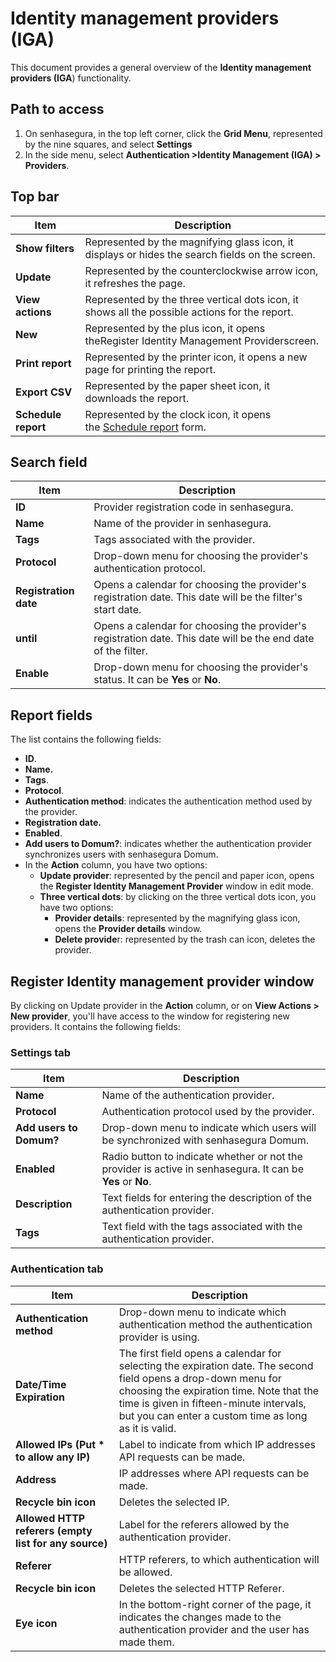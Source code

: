 # Identity management providers (IGA)

This document provides a general overview of the **Identity management providers (IGA**) functionality.

## Path to access

1. On senhasegura, in the top left corner, click the **Grid Menu**, represented by the nine squares, and select **Settings**
2. In the side menu, select **Authentication >Identity Management (IGA) > Providers**.

## Top bar

| Item                      | Description                                                                                                                                                                                            |
| ------------------------- | ------------------------------------------------------------------------------------------------------------------------------------------------------------------------------------------------------ |
| **Show filters**    | Represented by the magnifying glass icon, it displays or hides the search fields on the screen.                                                                                                        |
| **Update**          | Represented by the counterclockwise arrow icon, it refreshes the page.                                                                                                                                 |
| **View actions**    | Represented by the three vertical dots icon, it shows all the possible actions for the report.                                                                                                         |
| **New**             | Represented by the plus icon, it opens theRegister Identity Management Providerscreen.                                                                                                                 |
| **Print report**    | Represented by the printer icon, it opens a new page for printing the report.                                                                                                                          |
| **Export CSV**      | Represented by the paper sheet icon, it downloads the report.                                                                                                                                          |
| **Schedule report** | Represented by the clock icon, it opens the [Schedule report](https://docs.senhasegura.io/v3-31/docs/en/general-information-how-to-issue-download-and-schedule-device-reports#scheduling-reports) form. |

## Search field

| Item                        | Description                                                                                                   |
| --------------------------- | ------------------------------------------------------------------------------------------------------------- |
| **ID**                | Provider registration code in senhasegura.                                                                    |
| **Name**              | Name of the provider in senhasegura.                                                                          |
| **Tags**              | Tags associated with the provider.                                                                            |
| **Protocol**          | Drop-down menu for choosing the provider's authentication protocol.                                           |
| **Registration date** | Opens a calendar for choosing the provider's registration date. This date will be the filter's start date.    |
| **until**             | Opens a calendar for choosing the provider's registration date. This date will be the end date of the filter. |
| **Enable**            | Drop-down menu for choosing the provider's status. It can be **Yes** or **No**.                            |

## Report fields

The list contains the following fields:

* **ID**.
* **Name.**
* **Tags**.
* **Protocol**.
* **Authentication method**: indicates the authentication method used by the provider.
* **Registration date.**
* **Enabled**.
* **Add users to Domum?**: indicates whether the authentication provider synchronizes users with senhasegura Domum.
* In the **Action** column, you have two options:
  * **Update provider**: represented by the pencil and paper icon, opens the **Register Identity Management Provider** window in edit mode.
  * **Three vertical dots**: by clicking on the three vertical dots icon, you have two options:
    * **Provider details**: represented by the magnifying glass icon, opens the **Provider details** window.
    * **Delete provide**r: represented by the trash can icon, deletes the provider.

## Register Identity management provider window

By clicking on Update provider in the **Action** column, or on **View Actions > New provider**, you'll have access to the window for registering new providers. It contains the following fields:

### Settings tab

| Item                          | Description                                                                                                   |
| ----------------------------- | ------------------------------------------------------------------------------------------------------------- |
| **Name**                | Name of the authentication provider.                                                                          |
| **Protocol**            | Authentication protocol used by the provider.                                                                 |
| **Add users to Domum?** | Drop-down menu to indicate which users will be synchronized with senhasegura Domum.                           |
| **Enabled**             | Radio button to indicate whether or not the provider is active in senhasegura. It can be **Yes** or **No**. |
| **Description**         | Text fields for entering the description of the authentication provider.                                      |
| **Tags**                | Text field with the tags associated with the authentication provider.                                         |

### Authentication tab

| Item                                                   | Description                                                                                                                                                                                                                                                                |
| ------------------------------------------------------ | -------------------------------------------------------------------------------------------------------------------------------------------------------------------------------------------------------------------------------------------------------------------------- |
| **Authentication method**                             | Drop-down menu to indicate which authentication method the authentication provider is using.                                                                                                                                                                               |
| **Date/Time Expiration**                              | The first field opens a calendar for selecting the expiration date. The second field opens a drop-down menu for choosing the expiration time. Note that the time is given in fifteen-minute intervals, but you can enter a custom time as long as it is valid. |
| **Allowed IPs (Put * to allow any IP)**               | Label to indicate from which IP addresses API requests can be made.                                                                                                                                                                                                        |
| **Address**                                           | IP addresses where API requests can be made.                                                                                                                                                                                                                               |
| **Recycle bin icon**                                  | Deletes the selected IP.                                                                                                                                                                                                                                                   |
| **Allowed HTTP referers (empty list for any source)** | Label for the referers allowed by the authentication provider.                                                                                                                                                                                                             |
| **Referer**                                           | HTTP referers, to which authentication will be allowed.                                                                                                                                                                                                                    |
| **Recycle bin icon**                                  | Deletes the selected HTTP Referer.                                                                                                                                                                                                                                         |
| **Eye icon**                                          | In the bottom-right corner of the page, it indicates the changes made to the authentication provider and the user has made them.                                                                                                                                     |